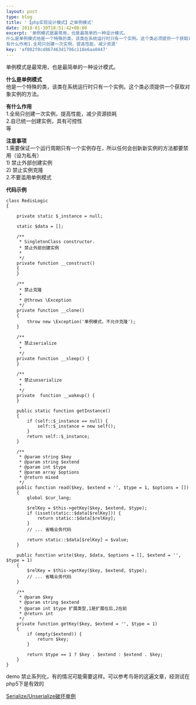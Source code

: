 ```yaml
---  
layout: post  
type: blog  
title: '【php实现设计模式】之单例模式'  
date: 2018-01-30T18:51:42+08:00  
excerpt: '单例模式是最常用，也是最简单的一种设计模式。
什么是单例模式他是一个特殊的类，该类在系统运行时只有一个实例。这个类必须提供一个获取对象实例的方法。
有什么作用1.全局只创建一次实例，提高性能，减少资源'  
key: 'af002f0cd867463d1796c118e6aa0447'  
---  
```


单例模式是最常用，也是最简单的一种设计模式。

**什么是单例模式**  
他是一个特殊的类，该类在系统运行时只有一个实例。这个类必须提供一个获取对象实例的方法。

**有什么作用**  
1.全局只创建一次实例，提高性能，减少资源损耗  
2.自已统一创建实例，具有可控性  
等

**注意事项**  
1.需要保证一个运行周期只有一个实例存在，所以任何会创新新实例的方法都要禁用（设为私有）  
1\) 禁止外部创建实例  
2\) 禁止实例克隆  
2.不要滥用单例模式

**代码示例**

```
class RedisLogic
{

    private static $_instance = null;

    static $data = [];

    /**
     * SingletonClass constructor.
     * 禁止外部创建实例
     *
     */
    private function __construct()
    {
    }

    /**
     * 禁止克隆
     *
     * @throws \Exception
     */
    private function __clone()
    {
        throw new \Exception('单例模式，不允许克隆');
    }
    
    /**
     * 禁止serialize
     *
     */
    private function __sleep() {
    }
 
    /**
     * 禁止unserialize
     *
     */
    private  function __wakeup() {
    } 
    
    public static function getInstance()
    {
        if (self::$_instance == null) {
            self::$_instance = new self();
        }
        return self::$_instance;
    }

    /**
     * @param string $key
     * @param string $extend
     * @param int $type
     * @param array $options
     * @return mixed
     */
    public function read($key, $extend = '', $type = 1, $options = [])
    {
        global $cur_lang;

        $relKey = $this->getKey($key, $extend, $type);
        if (isset(static::$data[$relKey])) {
            return static::$data[$relKey];
        }
        // ... 省略业务代码

        return static::$data[$relKey] = $value;
    }

    public function write($key, $data, $options = [], $extend = '', $type = 1)
    {
        $relKey = $this->getKey($key, $extend, $type);
        // ... 省略业务代码
    }

    /**
     * @param $key
     * @param string $extend
     * @param int $type 扩展类型,1是扩展在后,2在前
     * @return int
     */
    private function getKey($key, $extend = '', $type = 1)
    {
        if (empty($extend)) {
            return $key;
        }

        return $type == 1 ? $key . $extend : $extend . $key;
    }
}
```

demo 禁止系列化，有的情况可能需要这样。可以参考鸟哥的这遍文章，经测试在php5下是有效的

[Serialize/Unserialize破坏单例](http://www.laruence.com/2011/03/18/1909.html)
